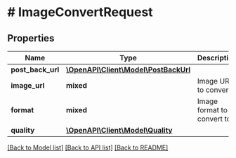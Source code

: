 # # ImageConvertRequest

## Properties

Name | Type | Description | Notes
------------ | ------------- | ------------- | -------------
**post_back_url** | [**\OpenAPI\Client\Model\PostBackUrl**](PostBackUrl.md) |  | [optional]
**image_url** | **mixed** | Image URL to convert |
**format** | **mixed** | Image format to convert to |
**quality** | [**\OpenAPI\Client\Model\Quality**](Quality.md) |  | [optional]

[[Back to Model list]](../../README.md#models) [[Back to API list]](../../README.md#endpoints) [[Back to README]](../../README.md)
